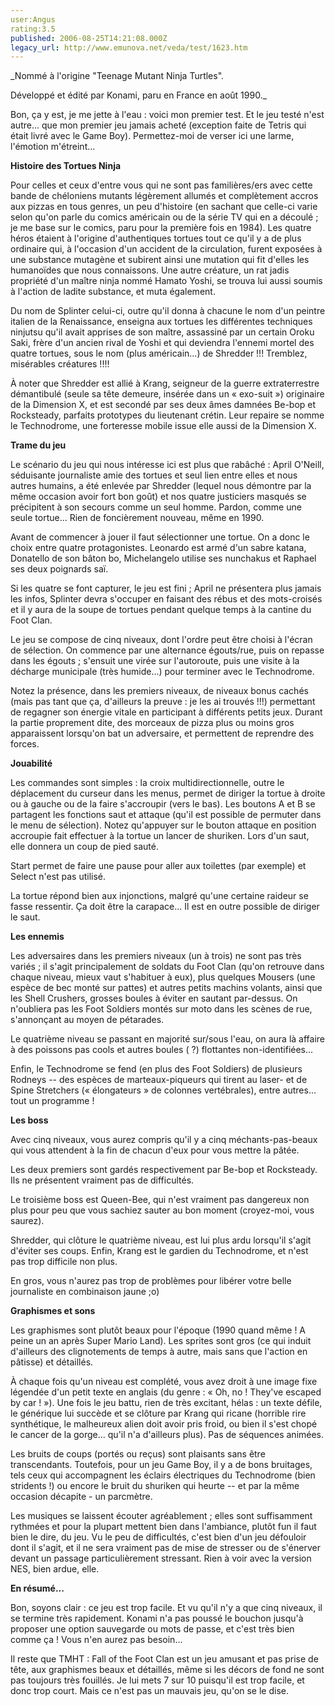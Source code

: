 ```yaml
---
user:Angus
rating:3.5
published: 2006-08-25T14:21:08.000Z
legacy_url: http://www.emunova.net/veda/test/1623.htm
---
```

_Nommé à l'origine "Teenage Mutant Ninja Turtles".  

  

Développé et édité par Konami, paru en France en août 1990\._  

  

Bon, ça y est, je me jette à l'eau : voici mon premier test. Et le jeu testé n'est autre... que mon premier jeu jamais acheté (exception faite de Tetris qui était livré avec le Game Boy). Permettez-moi de verser ici une larme, l'émotion m'étreint...  

  

**Histoire des Tortues Ninja**  

  

Pour celles et ceux d'entre vous qui ne sont pas familières/ers avec cette bande de chéloniens mutants légèrement allumés et complètement accros aux pizzas en tous genres, un peu d'histoire (en sachant que celle-ci varie selon qu'on parle du comics américain ou de la série TV qui en a découlé ; je me base sur le comics, paru pour la première fois en 1984). Les quatre héros étaient à l'origine d'authentiques tortues tout ce qu'il y a de plus ordinaire qui, à l'occasion d'un accident de la circulation, furent exposées à une substance mutagène et subirent ainsi une mutation qui fit d'elles les humanoïdes que nous connaissons. Une autre créature, un rat jadis propriété d'un maître ninja nommé Hamato Yoshi, se trouva lui aussi soumis à l'action de ladite substance, et muta également.  

Du nom de Splinter celui-ci, outre qu'il donna à chacune le nom d'un peintre italien de la Renaissance, enseigna aux tortues les différentes techniques ninjutsu qu'il avait apprises de son maître, assassiné par un certain Oroku Saki, frère d'un ancien rival de Yoshi et qui deviendra l'ennemi mortel des quatre tortues, sous le nom (plus américain...) de Shredder !!! Tremblez, misérables créatures !!!!  

À noter que Shredder est allié à Krang, seigneur de la guerre extraterrestre démantibulé (seule sa tête demeure, insérée dans un « exo-suit ») originaire de la Dimension X, et est secondé par ses deux âmes damnées Be-bop et Rocksteady, parfaits prototypes du lieutenant crétin. Leur repaire se nomme le Technodrome, une forteresse mobile issue elle aussi de la Dimension X.  

  

**Trame du jeu**  

  

Le scénario du jeu qui nous intéresse ici est plus que rabâché : April O'Neill, séduisante journaliste amie des tortues et seul lien entre elles et nous autres humains, a été enlevée par Shredder (lequel nous démontre par la même occasion avoir fort bon goût) et nos quatre justiciers masqués se précipitent à son secours comme un seul homme. Pardon, comme une seule tortue... Rien de foncièrement nouveau, même en 1990\.  

  

Avant de commencer à jouer il faut sélectionner une tortue. On a donc le choix entre quatre protagonistes. Leonardo est armé d'un sabre katana, Donatello de son bâton bo, Michelangelo utilise ses nunchakus et Raphael ses deux poignards saï.  

Si les quatre se font capturer, le jeu est fini ; April ne présentera plus jamais les infos, Splinter devra s'occuper en faisant des rébus et des mots-croisés et il y aura de la soupe de tortues pendant quelque temps à la cantine du Foot Clan.  

  

Le jeu se compose de cinq niveaux, dont l'ordre peut être choisi à l'écran de sélection. On commence par une alternance égouts/rue, puis on repasse dans les égouts ; s'ensuit une virée sur l'autoroute, puis une visite à la décharge municipale (très humide...) pour terminer avec le Technodrome.  

  

Notez la présence, dans les premiers niveaux, de niveaux bonus cachés (mais pas tant que ça, d'ailleurs la preuve : je les ai trouvés !!!) permettant de regagner son énergie vitale en participant à différents petits jeux. Durant la partie proprement dite, des morceaux de pizza plus ou moins gros apparaissent lorsqu'on bat un adversaire, et permettent de reprendre des forces.  

  

**Jouabilité**  

  

Les commandes sont simples : la croix multidirectionnelle, outre le déplacement du curseur dans les menus, permet de diriger la tortue à droite ou à gauche ou de la faire s'accroupir (vers le bas). Les boutons A et B se partagent les fonctions saut et attaque (qu'il est possible de permuter dans le menu de sélection). Notez qu'appuyer sur le bouton attaque en position accroupie fait effectuer à la tortue un lancer de shuriken. Lors d'un saut, elle donnera un coup de pied sauté.  

Start permet de faire une pause pour aller aux toilettes (par exemple) et Select n'est pas utilisé.  

La tortue répond bien aux injonctions, malgré qu'une certaine raideur se fasse ressentir. Ça doit être la carapace... Il est en outre possible de diriger le saut.  

  

**Les ennemis**  

  

Les adversaires dans les premiers niveaux (un à trois) ne sont pas très variés ; il s'agit principalement de soldats du Foot Clan (qu'on retrouve dans chaque niveau, mieux vaut s'habituer à eux), plus quelques Mousers (une espèce de bec monté sur pattes) et autres petits machins volants, ainsi que les Shell Crushers, grosses boules à éviter en sautant par-dessus. On n'oubliera pas les Foot Soldiers montés sur moto dans les scènes de rue, s'annonçant au moyen de pétarades.  

Le quatrième niveau se passant en majorité sur/sous l'eau, on aura là affaire à des poissons pas cools et autres boules ( ?) flottantes non-identifiées...  

Enfin, le Technodrome se fend (en plus des Foot Soldiers) de plusieurs Rodneys -- des espèces de marteaux-piqueurs qui tirent au laser- et de Spine Stretchers (« élongateurs » de colonnes vertébrales), entre autres... tout un programme !  

  

**Les boss**  

  

Avec cinq niveaux, vous aurez compris qu'il y a cinq méchants-pas-beaux qui vous attendent à la fin de chacun d'eux pour vous mettre la pâtée.  

Les deux premiers sont gardés respectivement par Be-bop et Rocksteady. Ils ne présentent vraiment pas de difficultés.  

Le troisième boss est Queen-Bee, qui n'est vraiment pas dangereux non plus pour peu que vous sachiez sauter au bon moment (croyez-moi, vous saurez).  

Shredder, qui clôture le quatrième niveau, est lui plus ardu lorsqu'il s'agit d'éviter ses coups. Enfin, Krang est le gardien du Technodrome, et n'est pas trop difficile non plus.  

  

En gros, vous n'aurez pas trop de problèmes pour libérer votre belle journaliste en combinaison jaune ;o)  

  

**Graphismes et sons**  

  

Les graphismes sont plutôt beaux pour l'époque (1990 quand même ! A peine un an après Super Mario Land). Les sprites sont gros (ce qui induit d'ailleurs des clignotements de temps à autre, mais sans que l'action en pâtisse) et détaillés.  

  

À chaque fois qu'un niveau est complété, vous avez droit à une image fixe légendée d'un petit texte en anglais (du genre : « Oh, no ! They've escaped by car ! »). Une fois le jeu battu, rien de très excitant, hélas : un texte défile, le générique lui succède et se clôture par Krang qui ricane (horrible rire synthétique, le malheureux alien doit avoir pris froid, ou bien il s'est chopé le cancer de la gorge... qu'il n'a d'ailleurs plus). Pas de séquences animées.  

  

Les bruits de coups (portés ou reçus) sont plaisants sans être transcendants. Toutefois, pour un jeu Game Boy, il y a de bons bruitages, tels ceux qui accompagnent les éclairs électriques du Technodrome (bien stridents !) ou encore le bruit du shuriken qui heurte -- et par la même occasion décapite - un parcmètre.  

  

Les musiques se laissent écouter agréablement ; elles sont suffisamment rythmées et pour la plupart mettent bien dans l'ambiance, plutôt fun il faut bien le dire, du jeu. Vu le peu de difficultés, c'est bien d'un jeu défouloir dont il s'agit, et il ne sera vraiment pas de mise de stresser ou de s'énerver devant un passage particulièrement stressant. Rien à voir avec la version NES, bien ardue, elle.  

  

**En résumé...**  

  

Bon, soyons clair : ce jeu est trop facile. Et vu qu'il n'y a que cinq niveaux, il se termine très rapidement. Konami n'a pas poussé le bouchon jusqu'à proposer une option sauvegarde ou mots de passe, et c'est très bien comme ça ! Vous n'en aurez pas besoin...  

Il reste que TMHT : Fall of the Foot Clan est un jeu amusant et pas prise de tête, aux graphismes beaux et détaillés, même si les décors de fond ne sont pas toujours très fouillés. Je lui mets 7 sur 10 puisqu'il est trop facile, et donc trop court. Mais ce n'est pas un mauvais jeu, qu'on se le dise.